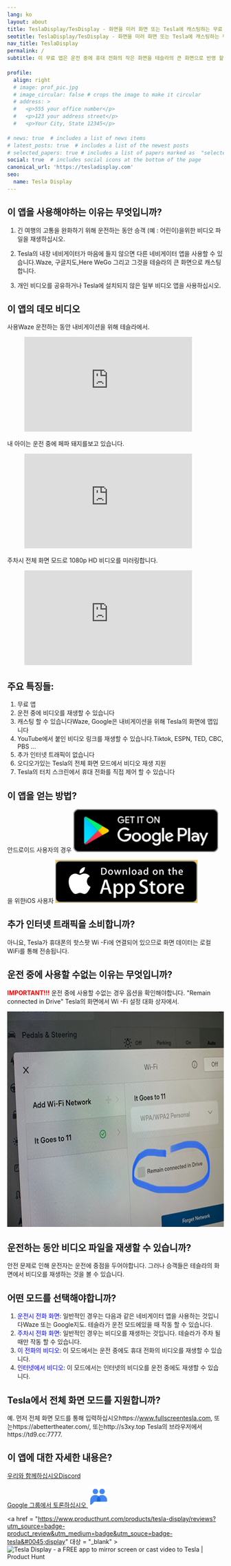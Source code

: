 ```yaml
---
lang: ko
layout: about
title: TeslaDisplay/TesDisplay - 화면을 미러 화면 또는 Tesla에 캐스팅하는 무료 앱
seotitle: TeslaDisplay/TesDisplay - 화면을 미러 화면 또는 Tesla에 캐스팅하는 무료 앱
nav_title: TeslaDisplay
permalink: /
subtitle: 이 무료 앱은 운전 중에 휴대 전화의 작은 화면을 테슬라의 큰 화면으로 반영 할 수 있습니다.

profile:
  align: right
  # image: prof_pic.jpg
  # image_circular: false # crops the image to make it circular
  # address: >
  #   <p>555 your office number</p>
  #   <p>123 your address street</p>
  #   <p>Your City, State 12345</p>

# news: true  # includes a list of news items
# latest_posts: true  # includes a list of the newest posts
# selected_papers: true # includes a list of papers marked as  "selected={true}" 
social: true  # includes social icons at the bottom of the page
canonical_url: 'https://tesladisplay.com'
seo:
  name: Tesla Display
---
```


## 이 앱을 사용해야하는 이유는 무엇입니까?

1. 긴 여행의 고통을 완화하기 위해 운전하는 동안 승객 (예 : 어린이)을위한 비디오 파일을 재생하십시오.

2. Tesla의 내장 네비게이터가 마음에 들지 않으면 다른 네비게이터 앱을 사용할 수 있습니다.Waze, 구글지도,Here WeGo 그리고 그것을 테슬라의 큰 화면으로 캐스팅합니다.

3. 개인 비디오를 공유하거나 Tesla에 설치되지 않은 일부 비디오 앱을 사용하십시오.

## 이 앱의 데모 비디오
사용Waze 운전하는 동안 내비게이션을 위해 테슬라에서.
<!-- blank line -->
<figure class= "video-container" >
  <iframe width= "390"  height= "220"  src= "https://www.youtube.com/embed/35bMECpF9bQ"  frameborder= "0"  allowfullscreen= "true" > </iframe>
</figure>
<!-- blank line -->

내 아이는 운전 중에 페파 돼지를보고 있습니다.
<!-- blank line -->
<figure class= "video-container" >
  <iframe width= "390"  height= "220"  src= "https://www.youtube.com/embed/Hb4D_IvOjMc"  frameborder= "0"  allowfullscreen= "true" > </iframe>
</figure>
<!-- blank line -->

주차시 전체 화면 모드로 1080p HD 비디오를 미러링합니다.
<!-- blank line -->
<figure class= "video-container" >
  <iframe width= "390"  height= "220"  src= "https://www.youtube.com/embed/PkbfoLHjrvE"  frameborder= "0"  allowfullscreen= "true" > </iframe>
</figure>
<!-- blank line -->

## 주요 특징들:
1. 무료 앱
2. 운전 중에 비디오를 재생할 수 있습니다
3. 캐스팅 할 수 있습니다Waze, Google은 내비게이션을 위해 Tesla의 화면에 맵입니다
4. YouTube에서 붙인 비디오 링크를 재생할 수 있습니다.Tiktok, ESPN, TED, CBC, PBS ...
5. 추가 인터넷 트래픽이 없습니다
6. 오디오가있는 Tesla의 전체 화면 모드에서 비디오 재생 지원
7. Tesla의 터치 스크린에서 휴대 전화를 직접 제어 할 수 있습니다

## 이 앱을 얻는 방법?
안드로이드 사용자의 경우
<A ID = "googleplay"  href = "https://play.google.com/store/apps/details?id=io.github.blackpill.tesladisplay&referrer=utm_source%3Dgithub%26utm_medium%3Dorganic" >
  <img src= "/assets/img/google-play-badge.svg"  alt= "Get Tesla Display from Google Play"  height= "100px" >
</a>

을 위한iOS 사용자
<A ID = "appstore"  href = "https://apps.apple.com/app/tesdisplay-screen-mirror/id6469987744" >
  <img src= "/assets/img/app-store-badge.png"  alt= "Get TesDisplay from AppStore"  height= "100px" />
</a>

## 추가 인터넷 트래픽을 소비합니까?
아니요, Tesla가 휴대폰의 핫스팟 Wi -Fi에 연결되어 있으므로 화면 데이터는 로컬 WiFi를 통해 전송됩니다.

## 운전 중에 사용할 수없는 이유는 무엇입니까?
<p>
<span style= "color: red" ><b>IMPORTANT!!!</b></span>
운전 중에 사용할 수없는 경우 옵션을 확인해야합니다. "Remain connected in Drive"  Tesla의 화면에서 Wi -Fi 설정 대화 상자에서.
</p>
<img src= "/assets/img/wifi-connected.jpg"  alt= "Remain connected in Drive setting"  height= "500px" >

## 운전하는 동안 비디오 파일을 재생할 수 있습니까?
안전 문제로 인해 운전자는 운전에 중점을 두어야합니다. 그러나 승객들은 테슬라의 화면에서 비디오를 재생하는 것을 볼 수 있습니다.

## 어떤 모드를 선택해야합니까?
1. <span style= "color:blue" > 운전시 전화 화면</span>: 일반적인 경우는 다음과 같은 네비게이터 앱을 사용하는 것입니다Waze 또는 Google지도. 테슬라가 운전 모드에있을 때 작동 할 수 있습니다.
2. <span style= "color:blue" > 주차시 전화 화면</span>: 일반적인 경우는 비디오를 재생하는 것입니다. 테슬라가 주차 될 때만 작동 할 수 있습니다.
3. <span style= "color:blue" >이 전화의 비디오</span>: 이 모드에서는 운전 중에도 휴대 전화의 비디오를 재생할 수 있습니다.
4. <span style= "color:blue" > 인터넷에서 비디오</span>: 이 모드에서는 인터넷의 비디오를 운전 중에도 재생할 수 있습니다.

## Tesla에서 전체 화면 모드를 지원합니까?
예. 먼저 전체 화면 모드를 통해 입력하십시오https://www.fullscreentesla.com, 또는https://abettertheater.com/, 또는http://s3xy.top Tesla의 브라우저에서https://td9.cc:7777.

## 이 앱에 대한 자세한 내용은?
<p> <a href = "https://discord.gg/Tvbs9uWcN9"  대상 = "_blank" > 우리와 함께하십시오Discord</a> </p>
<p>
<a href = "https://groups.google.com/g/tesla-display"  대상 = "_blank" > Google 그룹에서 토론하십시오
<img src= "group.png"  alt= "TeslaDisplay Google Group"  height=50px>
</a>
</p>

<a href = "https://www.producthunt.com/products/tesla-display/reviews?utm_source=badge-product_review&utm_medium=badge&utm_souce=badge-tesla&#0045;display"  대상 = "_blank" >
<img src= "https://api.producthunt.com/widgets/embed-image/v1/product_review.svg?product_id=543738&theme=light"  alt= "Tesla&#0032;Display - a&#0032;FREE&#0032;app&#0032;to&#0032;mirror&#0032;screen&#0032;or&#0032;cast&#0032;video&#0032;to&#0032;Tesla | Product Hunt"  style= "width: 250px; height: 54px;"  width= "250"  height= "54"  />
</a>

